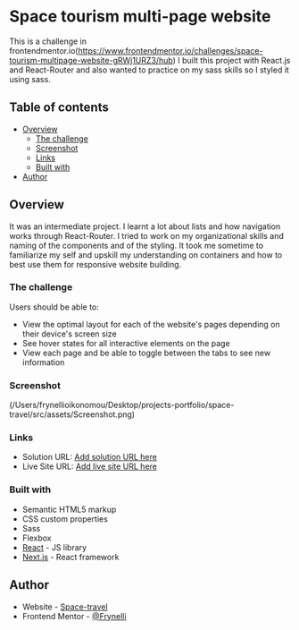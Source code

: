 # Space tourism multi-page website
This is a challenge in frontendmentor.io(https://www.frontendmentor.io/challenges/space-tourism-multipage-website-gRWj1URZ3/hub)
 I built this project with React.js and React-Router and also wanted to practice on my sass skills so I styled it using sass.

## Table of contents

- [Overview](#overview)
  - [The challenge](#the-challenge)
  - [Screenshot](#screenshot)
  - [Links](#links)
  - [Built with](#built-with)
- [Author](#author)



## Overview
It was an intermediate project. 
I learnt a lot about lists and how navigation works through React-Router. I tried to work on my organizational skills and naming of the components and of the styling.
It took me sometime to familiarize my self and upskill my understanding on containers and how to best use them for responsive website building.

### The challenge

Users should be able to:

- View the optimal layout for each of the website's pages depending on their device's screen size
- See hover states for all interactive elements on the page
- View each page and be able to toggle between the tabs to see new information

### Screenshot

(/Users/frynellioikonomou/Desktop/projects-portfolio/space-travel/src/assets/Screenshot.png)


### Links

- Solution URL: [Add solution URL here](https://your-solution-url.com)
- Live Site URL: [Add live site URL here](https://your-live-site-url.com)


### Built with

- Semantic HTML5 markup
- CSS custom properties
- Sass
- Flexbox
- [React](https://reactjs.org/) - JS library
- [Next.js](https://nextjs.org/) - React framework


## Author

- Website - [Space-travel](https://www.your-site.com)
- Frontend Mentor - [@Frynelli](https://www.frontendmentor.io/profile/Frynelli)



